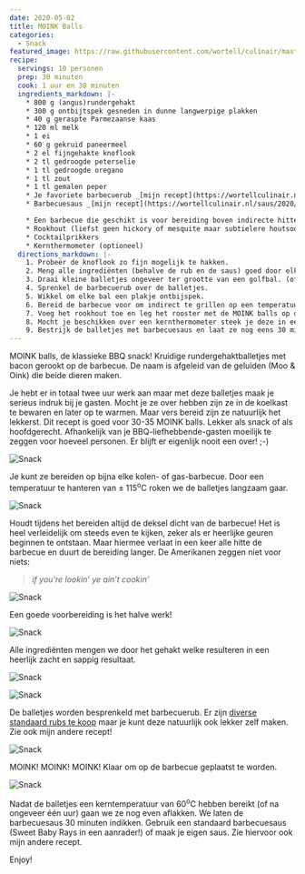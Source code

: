 ```yaml
---
date: 2020-05-02
title: MOINK Balls
categories:
  - Snack
featured_image: https://raw.githubusercontent.com/wortell/culinair/master/fotos/moinkballs/_MG_9945.jpg
recipe:
  servings: 10 personen
  prep: 30 minuten
  cook: 1 uur en 30 minuten
  ingredients_markdown: |-
    * 800 g (angus)rundergehakt
    * 300 g ontbijtspek gesneden in dunne langwerpige plakken
    * 40 g geraspte Parmezaanse kaas
    * 120 ml melk
    * 1 ei
    * 60 g gekruid paneermeel
    * 2 el fijngehakte knoflook
    * 2 tl gedroogde peterselie
    * 1 tl gedroogde oregano
    * 1 tl zout
    * 1 tl gemalen peper
    * Je favoriete barbecuerub _[mijn recept](https://wortellculinair.nl/kruiden/2020/05/02/bbq-rub/)_
    * Barbecuesaus _[mijn recept](https://wortellculinair.nl/saus/2020/05/02/bbq-saus/)_

    * Een barbecue die geschikt is voor bereiding boven indirecte hitte. Dit betekend dat het vlees niet rechtstreeks blootgesteld wordt aan de hittebron. We willen de barbecue op een lage temperatuur (± 115<sup>o</sup>C) houden en het vlees langzaam gaar roken. Voor tips over hoe dit te doen zie bijvoorbeeld de [website van Weber](https://www.weber.com/NL/nl/tips-tricks/grillmethoden/weber-49375.html). De brandstof (gas of kolen) maakt niet uit maar het is wel belangrijk dat we rook kunnen toevoegen. Bij kolen gebruik je hiervoor houtsnippers of _‘chunks’_, en voor electrische barbecue dien je zogenaamde _‘smoker box’_ te gebruiken. Bij een electrische barebecue is het helaas niet mogelijk om te roken. Je zou nog steeds de MOINK balls kunnen bereiden maar mist hierbij de rooksmaak.
    * Rookhout (liefst geen hickory of mesquite maar subtielere houtsoorten zoals appel of kers) 
    * Cocktailprikkers
    * Kernthermometer (optioneel)
  directions_markdown: |-
    1. Probeer de knoflook zo fijn mogelijk te hakken.
    2. Meng alle ingrediënten (behalve de rub en de saus) goed door elkaar in een grote kom.
    3. Draai kleine balletjes ongeveer ter grootte van een golfbal. (of weeg ze af 35 g per stuk zoals ik dat doe #OCD)
    4. Sprenkel de barbecuerub over de balletjes.
    5. Wikkel om elke bal een plakje ontbijspek.
    6. Bereid de barbecue voor om indirect te grillen op een temperatuur van ± 115<sup>o</sup>C. Voor een standaard kogelbarbecue kun je eventueel de _“snake method”_ gebruiken om te zorgen voor een lage constante temperatuur. Er zijn online genoeg artikelen en videos te vinden over _“low and slow”_ barebecuen.
    7. Voeg het rookhout toe en leg het rooster met de MOINK balls op de barbecue.
    8. Mocht je beschikken over een kernthermometer steek je deze in een van de balletjes totdat ze een temperatuur van 60<sup>o</sup>C. Mocht je deze niet hebben houdt dan ongeveer één uur aan.
    9. Bestrijk de balletjes met barbecuesaus en laat ze nog eens 30 minuten liggen. Daarna haal je ze van de barbecue.
---
```

MOINK balls, de klassieke BBQ snack! Kruidige rundergehaktballetjes met bacon gerookt op de barbecue. De naam is afgeleid van de geluiden (Moo & Oink) die beide dieren maken.

Je hebt er in totaal twee uur werk aan maar met deze balletjes maak je serieus indruk bij je gasten. Mocht je ze over hebben zijn ze in de koelkast te bewaren en later op te warmen. Maar vers bereid zijn ze natuurlijk het lekkerst.
Dit recept is goed voor 30-35 MOINK balls. Lekker als snack of als hoofdgerecht. Afhankelijk van je BBQ-liefhebbende-gasten moeilijk te zeggen voor hoeveel personen. Er blijft er eigenlijk nooit een over! ;-)

![Snack](https://raw.githubusercontent.com/wortell/culinair/master/fotos/moinkballs/_MG_9920.jpg)

Je kunt ze bereiden op bijna elke kolen- of gas-barbecue. Door een temperatuur te hanteren van ± 115<sup>o</sup>C roken we de balletjes langzaam gaar.

![Snack](https://raw.githubusercontent.com/wortell/culinair/master/fotos/moinkballs/_MG_9916.jpg)

Houdt tijdens het bereiden altijd de deksel dicht van de barbecue! Het is heel verleidelijk om steeds even te kijken, zeker als er heerlijke geuren beginnen te ontstaan. Maar hiermee verlaat in een keer alle hitte de barbecue en duurt de bereiding langer. De Amerikanen zeggen niet voor niets: 
> _if you’re lookin’ ye ain’t cookin’_

![Snack](https://raw.githubusercontent.com/wortell/culinair/master/fotos/moinkballs/_MG_9881.jpg)

Een goede voorbereiding is het halve werk!

![Snack](https://raw.githubusercontent.com/wortell/culinair/master/fotos/moinkballs/_MG_9893.jpg)

Alle ingrediënten mengen we door het gehakt welke resulteren in een heerlijk zacht en sappig resultaat.

![Snack](https://raw.githubusercontent.com/wortell/culinair/master/fotos/moinkballs/_MG_9901.jpg)

![Snack](https://raw.githubusercontent.com/wortell/culinair/master/fotos/moinkballs/_MG_9905.jpg)

De balletjes worden besprenkeld met barbecuerub. Er zijn [diverse standaard rubs te koop](https://www.bbquality.nl/product-cat/rubs/) maar je kunt deze natuurlijk ook lekker zelf maken. Zie ook mijn andere recept!

![Snack](https://raw.githubusercontent.com/wortell/culinair/master/fotos/moinkballs/_MG_9911.jpg)

MOINK! MOINK! MOINK! Klaar om op de barbecue geplaatst te worden.

![Snack](https://raw.githubusercontent.com/wortell/culinair/master/fotos/moinkballs/_MG_9933.jpg)

Nadat de balletjes een kerntemperatuur van 60<sup>o</sup>C hebben bereikt (of na ongeveer één uur) gaan we ze nog even aflakken. We laten de barbecuesaus 30 minuten indikken.
Gebruik een standaard barbecuesaus (Sweet Baby Rays in een aanrader!) of maak je eigen saus. Zie hiervoor ook mijn andere recept.

Enjoy!